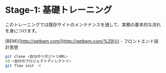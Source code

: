 # Stage-1: 基礎トレーニング

このトレーニングでは既存サイトのメンテナンスを通して、実務の基本的な流れを身につけます。

\[BEM\]\([http://getbem.com/](http://getbem.com/%29\)\) - フロントエンド設計思想

```bash
git clone <自分のリポジトリURL>
cd <自分のプロジェクトディレクトリ>
git flow init -d
```



